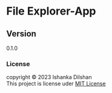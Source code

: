 # File Explorer-App

## Version
0.1.0

### License
copyright &copy; 2023 Ishanka Dilshan <br>
This project is license uder [MIT License](License.txt)
